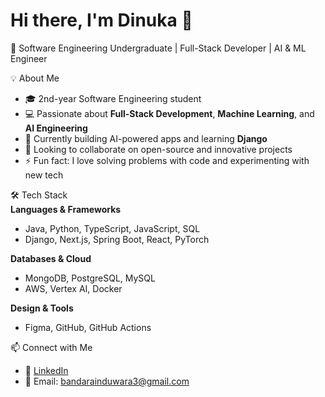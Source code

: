 # Hi there, I'm Dinuka 👋  
🚀 Software Engineering Undergraduate | Full-Stack Developer | AI & ML Engineer  


💡 About Me  
- 🎓 2nd-year Software Engineering student  
- 💻 Passionate about **Full-Stack Development**, **Machine Learning**, and **AI Engineering**   
- 🌱 Currently building AI-powered apps and learning **Django**  
- 👯 Looking to collaborate on open-source and innovative projects  
- ⚡ Fun fact: I love solving problems with code and experimenting with new tech  


🛠️ Tech Stack  
**Languages & Frameworks**  
- Java, Python, TypeScript, JavaScript, SQL  
- Django, Next.js, Spring Boot, React, PyTorch  

**Databases & Cloud**  
- MongoDB, PostgreSQL, MySQL  
- AWS, Vertex AI, Docker  

**Design & Tools**  
- Figma, GitHub, GitHub Actions  


📫 Connect with Me  
- 💼 [LinkedIn](https://www.linkedin.com/in/dinuka-induwara)  
- 📧 Email: bandarainduwara3@gmail.com  
